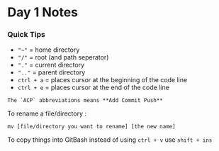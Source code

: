# **Day 1 Notes**

### Quick Tips
- ` "~" ` = home directory
- ` "/" ` = root (and path seperator)
- ` "." ` = current directory
- ` ".." ` = parent directory
- `ctrl + a` = places cursor at the beginning of the code line
- `ctrl + e` = places cursor at the end of the code line

```
The `ACP` abbreviations means **Add Commit Push**
```
To rename a file/directory : 
```
mv [file/directory you want to rename] [the new name]
```
To copy things into GitBash instead of using `ctrl + v` use `shift + ins`
